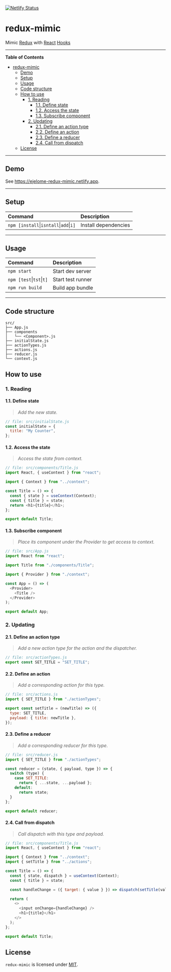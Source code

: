 [![Netlify Status](https://api.netlify.com/api/v1/badges/b4804ac9-fbc3-4707-83f8-4ae2e522c328/deploy-status)](https://app.netlify.com/sites/ejelome-redux-mimic/deploys)

# redux-mimic

Mimic [Redux](https://redux.js.org) with [React](https://reactjs.org) [Hooks](https://reactjs.org/docs/hooks-intro.html)

---

<!-- markdown-toc start - Don't edit this section. Run M-x markdown-toc-refresh-toc -->

**Table of Contents**

- [redux-mimic](#redux-mimic)
  - [Demo](#demo)
  - [Setup](#setup)
  - [Usage](#usage)
  - [Code structure](#code-structure)
  - [How to use](#how-to-use)
    - [1. Reading](#1-reading)
      - [1.1. Define state](#11-define-state)
      - [1.2. Access the state](#12-access-the-state)
      - [1.3. Subscribe component](#13-subscribe-component)
    - [2. Updating](#2-updating)
      - [2.1. Define an action type](#21-define-an-action-type)
      - [2.2. Define an action](#22-define-an-action)
      - [2.3. Define a reducer](#23-define-a-reducer)
      - [2.4. Call from dispatch](#24-call-from-dispatch)
  - [License](#license)

<!-- markdown-toc end -->

---

## Demo

See <https://ejelome-redux-mimic.netlify.app>.

---

## Setup

| Command                                            | Description          |
| :------------------------------------------------- | :------------------- |
| `npm [install`&vert;`isntall`&vert;`add`&vert;`i]` | Install dependencies |

---

## Usage

| Command                          | Description       |
| :------------------------------- | :---------------- |
| `npm start`                      | Start dev server  |
| `npm [test`&vert;`tst`&vert;`t]` | Start test runner |
| `npm run build`                  | Build app bundle  |

---

## Code structure

```shell
src/
├── App.js
├── components
│   └── <Component>.js
├── initialState.js
├── actionTypes.js
├── actions.js
├── reducer.js
└── context.js
```

## How to use

### 1. Reading

#### 1.1. Define state

> _Add the new state._

```javascript
// file: src/initialState.js
const initialState = {
  title: "My Counter",
};
```

#### 1.2. Access the state

> _Access the state from context._

```javascript
// file: src/components/Title.js
import React, { useContext } from "react";

import { Context } from "../context";

const Title = () => {
  const { state } = useContext(Context);
  const { title } = state;
  return <h1>{title}</h1>;
};

export default Title;
```

#### 1.3. Subscribe component

> _Place its component under the Provider to get access to context._

```javascript
// file: src/App.js
import React from "react";

import Title from "./components/Title";

import { Provider } from "./context";

const App = () => (
  <Provider>
    <Title />
  </Provider>
);

export default App;
```

### 2. Updating

#### 2.1. Define an action type

> _Add a new action type for the action and the dispatcher._

```javascript
// file: src/actionTypes.js
export const SET_TITLE = "SET_TITLE";
```

#### 2.2. Define an action

> _Add a corresponding action for this type._

```javascript
// file: src/actions.js
import { SET_TITLE } from "./actionTypes";

export const setTitle = (newTitle) => ({
  type: SET_TITLE,
  payload: { title: newTitle },
});
```

#### 2.3. Define a reducer

> _Add a corresponding reducer for this type._

```javascript
// file: src/reducer.js
import { SET_TITLE } from "./actionTypes";

const reducer = (state, { payload, type }) => {
  switch (type) {
    case SET_TITLE:
      return { ...state, ...payload };
    default:
      return state;
  }
};

export default reducer;
```

#### 2.4. Call from dispatch

> _Call dispatch with this type and payload._

```javascript
// file: src/components/Title.js
import React, { useContext } from "react";

import { Context } from "../context";
import { setTitle } from "../actions";

const Title = () => {
  const { state, dispatch } = useContext(Context);
  const { title } = state;

  const handleChange = ({ target: { value } }) => dispatch(setTitle(value));

  return (
    <>
      <input onChange={handleChange} />
      <h1>{title}</h1>
    </>
  );
};

export default Title;
```

## License

`redux-mimic` is licensed under [MIT](./LICENSE).
